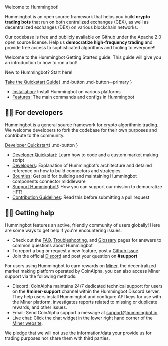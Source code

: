 Welcome to Hummingbot!

Hummingbot is an open source framework that helps you build **crypto trading bots** that run on both centralized exchanges (CEX), as well as decentralized exchanges (DEX) on various blockchain networks. 

Our codebase is free and publicly available on Github under the Apache 2.0 open source license. Help us **democratize high-frequency trading** and provide free access to sophisticated algorithms and tooling to everyone!!

Welcome to the Hummingbot Getting Started guide. This guide will give you an introduction to how to run a bot!

New to Hummingbot? Start here!

[Take the Quickstart Guide](/getting-started/quickstart/){ .md-button .md-button--primary }

- [Installation](/installation): Install Hummingbot on various platforms
- [Features](/client): The main commands and configs in Hummingbot

## 👩‍💻 For developers

Hummingbot is a general source framework for crypto algorithmic trading. We welcome developers to fork the codebase for their own purposes and contribute to the community.

[Developer Quickstart](/getting-started/quickstart/){ .md-button }

- [Developer Quickstart](/quickstart): Learn how to code and a custom market making script
- [Developers](/developers): Explanation of Hummingbot's architecture and detailed reference on how to build connectors and strategies
- [Bounties](/governance/bounties): Get paid for building and maintaining Hummingbot components
connector middleware
- [Support Hummingbot!](/support-hummingbot): How you can support our mission to democratize HFT!
- [Contribution Guidelines](/developers/contributions/): Read this before submitting a pull request

## 🙋‍♂️ Getting help

Hummingbot features an active, friendly community of users globally! Here are some ways to get help if you're encountering issues:

- Check out the [FAQ](/faq), [Troubleshooting](/troubleshooting), and [Glossary](/glossary) pages for answers to common questions about Hummingbot
- To report a bug or request a new feature, post a [Github issue](https://github.com/hummingbot/hummingbot/issues/new/choose).
- Join the official [Discord](https://discord.gg/hummingbot) and post your question on **#support**

For users using Hummingbot to earn rewards on [Miner](https://miner.hummingbot.io), the decentralized market making platform operated by CoinAlpha, you can also access Miner support via the following methods:

- Discord: CoinAlpha maintains 24/7 dedicated technical support for users on the **#miner-support** channel within the Hummingbot Discord server. They help users install Hummingbot and configure API keys for use with the Miner platform, investigates reports related to missing or duplicate rewards, and other issues. 
- Email: Send CoinAlpha support a message at [support@hummingbot.io](mailto:support@hummingbot.io)
- Live chat: Click the chat widget in the lower right hand corner of the [Miner website](https://miner.hummingbot.io).

We pledge that we will not use the information/data your provide us for trading purposes nor share them with third parties.
